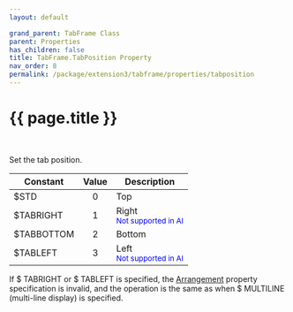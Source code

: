 ```yaml
---
layout: default

grand_parent: TabFrame Class
parent: Properties
has_children: false
title: TabFrame.TabPosition Property
nav_order: 8
permalink: /package/extension3/tabframe/properties/tabposition
---
```

# {{ page.title }}
<br>

Set the tab position.

| Constant   | Value | Description                |
|------------|:-----:|----------------------------|
| $STD       |   0   | Top                        |
| $TABRIGHT  |   1   | Right <br><small><span style="color:blue">Not supported in AI</span></small> |
| $TABBOTTOM |   2   | Bottom                     |
| $TABLEFT   |   3   | Left <br><small><span style="color:blue">Not supported in AI</span></small>  |

If $ TABRIGHT or $ TABLEFT is specified, the <a href="/package/extension3/tabframe/properties/arrangement">Arrangement</a> property specification is invalid, and the operation is the same as when $ MULTILINE (multi-line display) is specified.